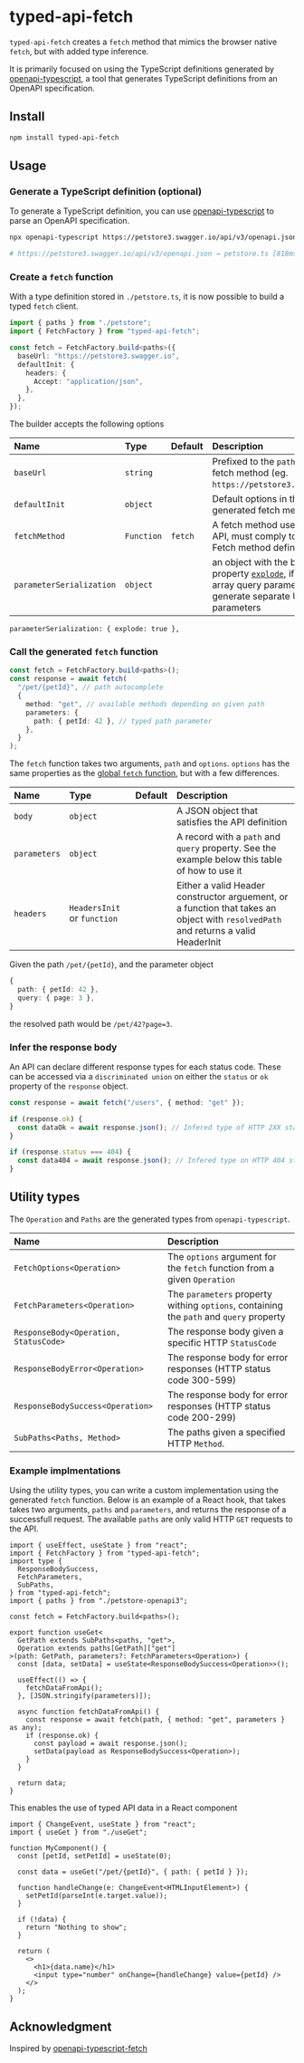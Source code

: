 # typed-api-fetch

`typed-api-fetch` creates a `fetch` method that mimics the browser native `fetch`, but with added type inference.

It is primarily focused on using the TypeScript definitions generated by [openapi-typescript](https://github.com/drwpow/openapi-typescript), a tool that generates TypeScript definitions from an OpenAPI specification.

## Install

```bash
npm install typed-api-fetch
```

## Usage

### Generate a TypeScript definition (optional)

To generate a TypeScript definition, you can use [openapi-typescript](https://github.com/drwpow/openapi-typescript) to parse an OpenAPI specification.

```bash
npx openapi-typescript https://petstore3.swagger.io/api/v3/openapi.json --output petstore.ts

# https://petstore3.swagger.io/api/v3/openapi.json → petstore.ts [818ms]
```

### Create a `fetch` function

With a type definition stored in `./petstore.ts`, it is now possible to build a typed `fetch` client.

```ts
import { paths } from "./petstore";
import { FetchFactory } from "typed-api-fetch";

const fetch = FetchFactory.build<paths>({
  baseUrl: "https://petstore3.swagger.io",
  defaultInit: {
    headers: {
      Accept: "application/json",
    },
  },
});
```

The builder accepts the following options

| Name                     | Type       | Default | Description                                                                                                                                                                      |
| :----------------------- | :--------- | :------ | :------------------------------------------------------------------------------------------------------------------------------------------------------------------------------- |
| `baseUrl`                | `string`   |         | Prefixed to the `path` of the fetch method (eg. `https://petstore3.swagger.io`)                                                                                                  |
| `defaultInit`            | `object`   |         | Default options in the generated fetch method                                                                                                                                    |
| `fetchMethod`            | `Function` | `fetch` | A fetch method used to call the API, must comply to the global Fetch method definition                                                                                           |
| `parameterSerialization` | `object`   |         | an object with the boolean property [`explode`](https://swagger.io/docs/specification/serialization/#query), if enabled, array query parameters generate separate URI parameters |

    parameterSerialization: { explode: true },

### Call the generated `fetch` function

```ts
const fetch = FetchFactory.build<paths>();
const response = await fetch(
  "/pet/{petId}", // path autocomplete
  {
    method: "get", // available methods depending on given path
    parameters: {
      path: { petId: 42 }, // typed path parameter
    },
  }
);
```

The `fetch` function takes two arguments, `path` and `options`. `options` has the same properties as the [global `fetch` function](https://developer.mozilla.org/en-US/docs/Web/API/fetch#options), but with a few differences.

| Name         | Type                        | Default | Description                                                                                                                        |
| :----------- | :-------------------------- | :------ | :--------------------------------------------------------------------------------------------------------------------------------- |
| `body`       | `object`                    |         | A JSON object that satisfies the API definition                                                                                    |
| `parameters` | `object`                    |         | A record with a `path` and `query` property. See the example below this table of how to use it                                     |
| `headers`    | `HeadersInit` or `function` |         | Either a valid Header constructor arguement, or a function that takes an object with `resolvedPath` and returns a valid HeaderInit |

Given the path `/pet/{petId}`, and the parameter object

```ts
{
  path: { petId: 42 },
  query: { page: 3 },
}
```

the resolved path would be `/pet/42?page=3`.

### Infer the response body

An API can declare different response types for each status code.
These can be accessed via a `discriminated union` on either the `status` or `ok` property of the `response` object.

```ts
const response = await fetch("/users", { method: "get" });

if (response.ok) {
  const dataOk = await response.json(); // Infered type of HTTP 2XX status codes
}

if (response.status === 404) {
  const data404 = await response.json(); // Infered type on HTTP 404 status responses
}
```

## Utility types

The `Operation` and `Paths` are the generated types from `openapi-typescript`.

| Name                                  | Description                                                                             |
| :------------------------------------ | :-------------------------------------------------------------------------------------- |
| `FetchOptions<Operation>`             | The `options` argument for the `fetch` function from a given `Operation`                |
| `FetchParameters<Operation>`          | The `parameters` property withing `options`, containing the `path` and `query` property |
| `ResponseBody<Operation, StatusCode>` | The response body given a specific HTTP `StatusCode`                                    |
| `ResponseBodyError<Operation>`        | The response body for error responses (HTTP status code 300-599)                        |
| `ResponseBodySuccess<Operation>`      | The response body for error responses (HTTP status code 200-299)                        |
| `SubPaths<Paths, Method>`             | The paths given a specified HTTP `Method`.                                              |

### Example implmentations

Using the utility types, you can write a custom implementation using the generated `fetch` function. Below is an example of a React hook, that takes takes two arguments, `paths` and `parameters`, and returns the response of a successfull request. The available `paths` are only valid HTTP `GET` requests to the API.

```tsx
import { useEffect, useState } from "react";
import { FetchFactory } from "typed-api-fetch";
import type {
  ResponseBodySuccess,
  FetchParameters,
  SubPaths,
} from "typed-api-fetch";
import { paths } from "./petstore-openapi3";

const fetch = FetchFactory.build<paths>();

export function useGet<
  GetPath extends SubPaths<paths, "get">,
  Operation extends paths[GetPath]["get"]
>(path: GetPath, parameters?: FetchParameters<Operation>) {
  const [data, setData] = useState<ResponseBodySuccess<Operation>>();

  useEffect(() => {
    fetchDataFromApi();
  }, [JSON.stringify(parameters)]);

  async function fetchDataFromApi() {
    const response = await fetch(path, { method: "get", parameters } as any);
    if (response.ok) {
      const payload = await response.json();
      setData(payload as ResponseBodySuccess<Operation>);
    }
  }

  return data;
}
```

This enables the use of typed API data in a React component

```tsx
import { ChangeEvent, useState } from "react";
import { useGet } from "./useGet";

function MyComponent() {
  const [petId, setPetId] = useState(0);

  const data = useGet("/pet/{petId}", { path: { petId } });

  function handleChange(e: ChangeEvent<HTMLInputElement>) {
    setPetId(parseInt(e.target.value));
  }

  if (!data) {
    return "Nothing to show";
  }

  return (
    <>
      <h1>{data.name}</h1>
      <input type="number" onChange={handleChange} value={petId} />
    </>
  );
}
```

## Acknowledgment

Inspired by [openapi-typescript-fetch](https://github.com/ajaishankar/openapi-typescript-fetch)
